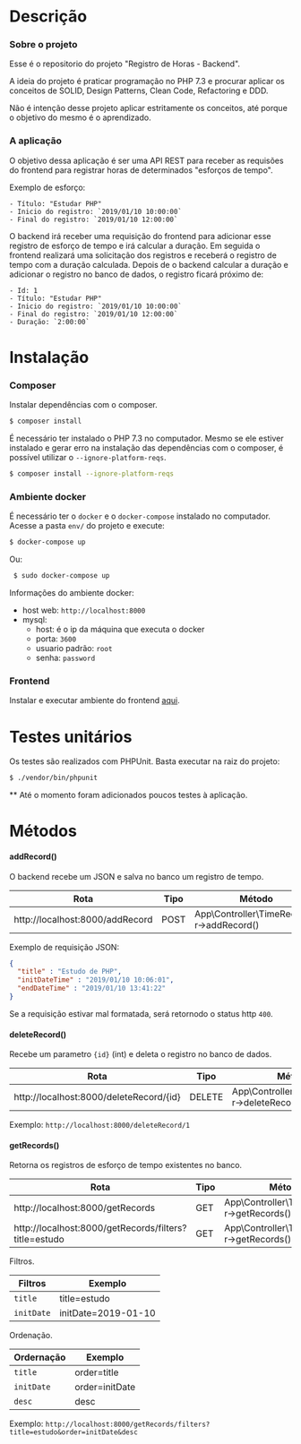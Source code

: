 # Descrição

### Sobre o projeto

Esse é o repositorio do projeto "Registro de Horas - Backend".

A ideia do projeto é praticar programação no PHP 7.3 e procurar aplicar os conceitos de SOLID, Design Patterns, Clean Code, Refactoring e  DDD. 

Não é intenção desse projeto aplicar estritamente os conceitos, até porque o objetivo do mesmo é o aprendizado.

### A aplicação

O objetivo dessa aplicação é ser uma API REST para receber as requisões do frontend para registrar horas de determinados "esforços de tempo".

Exemplo de esforço:

```
- Título: "Estudar PHP"
- Inicio do registro: `2019/01/10 10:00:00`
- Final do registro: `2019/01/10 12:00:00`
```

O backend irá receber uma requisição do frontend para adicionar esse registro de esforço de tempo e irá calcular a duração. Em seguida o frontend realizará uma solicitação dos registros e receberá o registro de tempo com a duração calculada. Depois de o backend calcular a duração e adicionar o registro no banco de dados, o registro ficará próximo de:

```
- Id: 1
- Título: "Estudar PHP"
- Inicio do registro: `2019/01/10 10:00:00`
- Final do registro: `2019/01/10 12:00:00`
- Duração: `2:00:00`
```

# Instalação
### Composer
Instalar dependências com o composer.
```bash
$ composer install
```
É necessário ter instalado o PHP 7.3 no computador. Mesmo se ele estiver instalado e gerar erro na instalação das dependências com o composer, é possível utilizar o `--ignore-platform-reqs`.
```bash
$ composer install --ignore-platform-reqs
```

### Ambiente docker
É necessário ter o `docker` e o `docker-compose` instalado no computador.
Acesse a pasta `env/` do projeto e execute:
 
 ```bash
 $ docker-compose up
 ```
Ou:
```bash
 $ sudo docker-compose up
 ```
Informações do ambiente docker:
- host web: `http://localhost:8000`
- mysql:
    - host: é o ip da máquina que executa o docker
    - porta: `3600`
    - usuario padrão: `root`
    - senha: `password` 
    
### Frontend


Instalar e executar ambiente do frontend [aqui](https://github.com/arielalvesdutra/Registro-de-Horas-Frontend).

# Testes unitários

Os testes são realizados com PHPUnit. Basta executar na raiz do projeto: 

```bash
$ ./vendor/bin/phpunit
```

** Até o momento foram adicionados poucos testes à aplicação.

# Métodos

#### addRecord()

O backend recebe um JSON e salva no banco um registro de tempo.

Rota | Tipo | Método  
--- | --- | --- 
http://localhost:8000/addRecord | POST |App\Controller\TimeRecorder->addRecord()

Exemplo de requisição JSON:

```json
{
  "title" : "Estudo de PHP",
  "initDateTime" : "2019/01/10 10:06:01",
  "endDateTime" : "2019/01/10 13:41:22"
}
```

Se a requisição estivar mal formatada, será retornodo o status http `400`.

#### deleteRecord()

Recebe um parametro `{id}` (int) e deleta o registro no banco de dados.

Rota | Tipo | Método  
--- | --- | --- 
http://localhost:8000/deleteRecord/{id} | DELETE |App\Controller\TimeRecorder->deleteRecord()

Exemplo: `http://localhost:8000/deleteRecord/1`


#### getRecords()

Retorna os registros de esforço de tempo existentes no banco.

Rota | Tipo | Método  
--- | --- | --- 
http://localhost:8000/getRecords | GET|App\Controller\TimeRecorder->getRecords()  
http://localhost:8000/getRecords/filters?title=estudo | GET|App\Controller\TimeRecorder->getRecords()  

Filtros.

|Filtros| Exemplo |
|-------|---------|
| `title` | title=estudo |
| `initDate` | initDate=2019-01-10 |

Ordenação.

|Ordernação| Exemplo |
|-------|---------|
| `title` | order=title |
| `initDate` | order=initDate|
| `desc` | desc |



Exemplo: `http://localhost:8000/getRecords/filters?title=estudo&order=initDate&desc`
